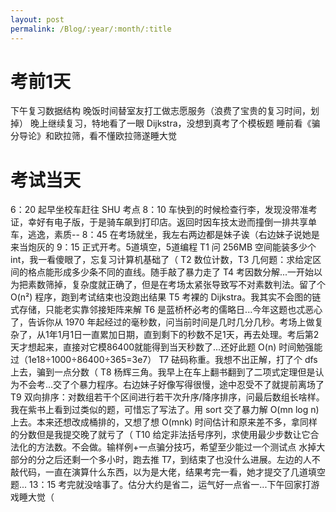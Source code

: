 ```yaml
---
layout: post
permalink: /Blog/:year/:month/:title
---
```

# 考前1天
下午复习数据结构
晚饭时间替室友打工做志愿服务（浪费了宝贵的复习时间，划掉）
晚上继续复习，特地看了一眼 Dijkstra，没想到真考了个模板题
睡前看《骗分导论》和欧拉筛，看不懂欧拉筛遂睡大觉

# 考试当天
6：20 起早坐校车赶往 SHU 考点
8：10 车快到的时候检查行李，发现没带准考证，幸好有电子版，于是骑车飙到打印店。返回时因车技太逊而撞倒一排共享单车，逃逸，素质--
8：45 在考场就坐，我左右两边都是妹子诶（右边妹子说她是来当炮灰的
9：15 正式开考。5道填空，5道编程
T1 问 256MB 空间能装多少个 int，我一看傻眼了，忘复习计算机基础了（
T2 数位计数，T3 几何题：求给定区间的格点能形成多少条不同的直线。随手敲了暴力走了
T4 考因数分解...一开始以为把素数筛掉，复杂度就正确了，但是在考场太紧张导致写不对素数判法。留了个 O(n²) 程序，跑到考试结束也没跑出结果
T5 考裸的 Dijkstra。我其实不会图的链式存储，只能老实靠邻接矩阵来解
T6 是蓝桥杯必考的儒略日...今年这题也忒恶心了，告诉你从 1970 年起经过的毫秒数，问当前时间是几时几分几秒。考场上做复杂了，从1年1月1日一直累加日期，直到剩下的秒数不足1天，再去处理。考后第2天才想起来，直接对它模86400就能得到当天秒数了...还好此题 O(n) 时间勉强能过（1e18÷1000÷86400÷365=3e7）
T7 砝码称重。我想不出正解，打了个 dfs 上去，骗到一点分数（
T8 杨辉三角。我早上在车上翻书翻到了二项式定理但是认为不会考...交了个暴力程序。右边妹子好像写得很慢，途中忍受不了就提前离场了
T9 双向排序：对数组若干个区间进行若干次升序/降序排序，问最后数组长啥样。我在紫书上看到过类似的题，可惜忘了写法了。用 sort 交了暴力解 O(mn log n) 上去。本来还想改成桶排的，又想了想 O(mnk) 时间估计和原来差不多，拿同样的分数但是我提交晚了就亏了（
T10 给定非法括号序列，求使用最少步数让它合法化的方法数。不会做。输样例+一点骗分技巧，希望至少能过一个测试点
水掉大部分的分之后还剩一个多小时，跑去推 T7，到结束了也没什么进展。左边的人不敲代码，一直在演算什么东西，以为是大佬，结果考完一看，她才提交了几道填空题...
13：15 考完就没啥事了。估分大约是省二，运气好一点省一...下午回家打游戏睡大觉（
